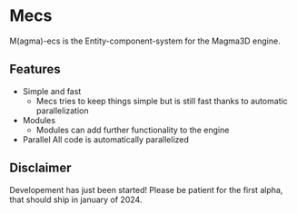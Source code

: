 # Mecs
M(agma)-ecs is the Entity-component-system for the Magma3D engine.
## Features
- Simple and fast
	- Mecs tries to keep things simple but is still fast thanks to automatic parallelization
- Modules
	- Modules can add further functionality to the engine
- Parallel
	All code is automatically parallelized

## Disclaimer

Developement has just been started! Please be patient for the first alpha, that should ship in january of 2024.
